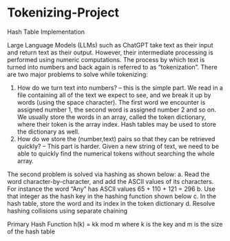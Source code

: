 # Tokenizing-Project
Hash Table Implementation

Large Language Models (LLMs) such as ChatGPT take text as their input and return text as their output. However, their intermediate processing is performed using numeric computations. The process by which text is turned into numbers and back again is referred to as “tokenization”. There are two major problems to solve while tokenizing:
1. How do we turn text into numbers? – this is the simple part. We read in a file containing all of the text we expect to see, and we break it up by words (using the space character). The first word we encounter is assigned number 1, the second word is assigned number 2 and so on. We usually store the words in an array, called the token dictionary, where their token is the array index. Hash tables may be used to store the dictionary as well.
2. How do we store the (number,text) pairs so that they can be retrieved quickly? – This part is harder. Given a new string of text, we need to be able to quickly find the numerical tokens without searching the whole array.

The second problem is solved via hashing as shown below:
a. Read the word character-by-character, and add the ASCII values of its characters. For instance the word “Any” has ASCII values 65 + 110 + 121 = 296
b. Use that integer as the hash key in the hashing function shown below
c. In the hash table, store the word and its index in the token dictionary
d. Resolve hashing collisions using separate chaining

Primary Hash Function 
h(k) = kk mod m where k is the key and m is the size of the hash table
